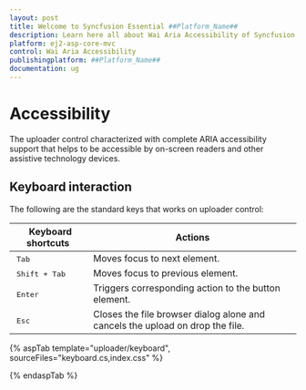 ```yaml
---
layout: post
title: Welcome to Syncfusion Essential ##Platform_Name##
description: Learn here all about Wai Aria Accessibility of Syncfusion Essential ##Platform_Name## widgets based on HTML5 and jQuery.
platform: ej2-asp-core-mvc
control: Wai Aria Accessibility
publishingplatform: ##Platform_Name##
documentation: ug
---
```



# Accessibility

The uploader control characterized with complete ARIA accessibility support that helps to be accessible by on-screen readers and other assistive technology devices.

## Keyboard interaction

The following are the standard keys that works on uploader control:

| **Keyboard shortcuts** | **Actions** |
| --- | --- |
| <kbd>Tab</kbd> | Moves focus to next element. |
| <kbd>Shift + Tab</kbd> | Moves focus to previous element. |
| <kbd>Enter</kbd> | Triggers corresponding action to the button element. |
| <kbd>Esc</kbd> | Closes the file browser dialog alone and cancels the upload on drop the file. |

{% aspTab template="uploader/keyboard", sourceFiles="keyboard.cs,index.css" %}

{% endaspTab %}